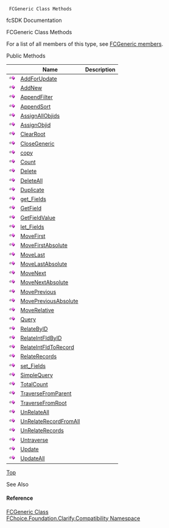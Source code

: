 ﻿     FCGeneric Class Methods                                                   

fcSDK Documentation

FCGeneric Class Methods

For a list of all members of this type, see [FCGeneric members](FChoice.Foundation.Clarify.Compatibility~FChoice.Foundation.Clarify.Compatibility.FCGeneric_members.md).

Public Methods

|   | Name | Description |
| --- | --- | --- |
| ![Public Method](dotnetimages/publicMethod.png) | [AddForUpdate](FChoice.Foundation.Clarify.Compatibility~FChoice.Foundation.Clarify.Compatibility.FCGeneric~AddForUpdate.md) |   |
| ![Public Method](dotnetimages/publicMethod.png) | [AddNew](FChoice.Foundation.Clarify.Compatibility~FChoice.Foundation.Clarify.Compatibility.FCGeneric~AddNew.md) |   |
| ![Public Method](dotnetimages/publicMethod.png) | [AppendFilter](FChoice.Foundation.Clarify.Compatibility~FChoice.Foundation.Clarify.Compatibility.FCGeneric~AppendFilter.md) |   |
| ![Public Method](dotnetimages/publicMethod.png) | [AppendSort](FChoice.Foundation.Clarify.Compatibility~FChoice.Foundation.Clarify.Compatibility.FCGeneric~AppendSort.md) |   |
| ![Public Method](dotnetimages/publicMethod.png) | [AssignAllObjids](FChoice.Foundation.Clarify.Compatibility~FChoice.Foundation.Clarify.Compatibility.FCGeneric~AssignAllObjids.md) |   |
| ![Public Method](dotnetimages/publicMethod.png) | [AssignObjid](FChoice.Foundation.Clarify.Compatibility~FChoice.Foundation.Clarify.Compatibility.FCGeneric~AssignObjid.md) |   |
| ![Public Method](dotnetimages/publicMethod.png) | [ClearRoot](FChoice.Foundation.Clarify.Compatibility~FChoice.Foundation.Clarify.Compatibility.FCGeneric~ClearRoot.md) |   |
| ![Public Method](dotnetimages/publicMethod.png) | [CloseGeneric](FChoice.Foundation.Clarify.Compatibility~FChoice.Foundation.Clarify.Compatibility.FCGeneric~CloseGeneric.md) |   |
| ![Public Method](dotnetimages/publicMethod.png) | [copy](FChoice.Foundation.Clarify.Compatibility~FChoice.Foundation.Clarify.Compatibility.FCGeneric~copy.md) |   |
| ![Public Method](dotnetimages/publicMethod.png) | [Count](FChoice.Foundation.Clarify.Compatibility~FChoice.Foundation.Clarify.Compatibility.FCGeneric~Count.md) |   |
| ![Public Method](dotnetimages/publicMethod.png) | [Delete](FChoice.Foundation.Clarify.Compatibility~FChoice.Foundation.Clarify.Compatibility.FCGeneric~Delete.md) |   |
| ![Public Method](dotnetimages/publicMethod.png) | [DeleteAll](FChoice.Foundation.Clarify.Compatibility~FChoice.Foundation.Clarify.Compatibility.FCGeneric~DeleteAll.md) |   |
| ![Public Method](dotnetimages/publicMethod.png) | [Duplicate](FChoice.Foundation.Clarify.Compatibility~FChoice.Foundation.Clarify.Compatibility.FCGeneric~Duplicate.md) |   |
| ![Public Method](dotnetimages/publicMethod.png) | [get_Fields](FChoice.Foundation.Clarify.Compatibility~FChoice.Foundation.Clarify.Compatibility.FCGeneric~get_Fields.md) |   |
| ![Public Method](dotnetimages/publicMethod.png) | [GetField](FChoice.Foundation.Clarify.Compatibility~FChoice.Foundation.Clarify.Compatibility.FCGeneric~GetField.md) |   |
| ![Public Method](dotnetimages/publicMethod.png) | [GetFieldValue](FChoice.Foundation.Clarify.Compatibility~FChoice.Foundation.Clarify.Compatibility.FCGeneric~GetFieldValue.md) |   |
| ![Public Method](dotnetimages/publicMethod.png) | [let_Fields](FChoice.Foundation.Clarify.Compatibility~FChoice.Foundation.Clarify.Compatibility.FCGeneric~let_Fields.md) |   |
| ![Public Method](dotnetimages/publicMethod.png) | [MoveFirst](FChoice.Foundation.Clarify.Compatibility~FChoice.Foundation.Clarify.Compatibility.FCGeneric~MoveFirst.md) |   |
| ![Public Method](dotnetimages/publicMethod.png) | [MoveFirstAbsolute](FChoice.Foundation.Clarify.Compatibility~FChoice.Foundation.Clarify.Compatibility.FCGeneric~MoveFirstAbsolute.md) |   |
| ![Public Method](dotnetimages/publicMethod.png) | [MoveLast](FChoice.Foundation.Clarify.Compatibility~FChoice.Foundation.Clarify.Compatibility.FCGeneric~MoveLast.md) |   |
| ![Public Method](dotnetimages/publicMethod.png) | [MoveLastAbsolute](FChoice.Foundation.Clarify.Compatibility~FChoice.Foundation.Clarify.Compatibility.FCGeneric~MoveLastAbsolute.md) |   |
| ![Public Method](dotnetimages/publicMethod.png) | [MoveNext](FChoice.Foundation.Clarify.Compatibility~FChoice.Foundation.Clarify.Compatibility.FCGeneric~MoveNext.md) |   |
| ![Public Method](dotnetimages/publicMethod.png) | [MoveNextAbsolute](FChoice.Foundation.Clarify.Compatibility~FChoice.Foundation.Clarify.Compatibility.FCGeneric~MoveNextAbsolute.md) |   |
| ![Public Method](dotnetimages/publicMethod.png) | [MovePrevious](FChoice.Foundation.Clarify.Compatibility~FChoice.Foundation.Clarify.Compatibility.FCGeneric~MovePrevious.md) |   |
| ![Public Method](dotnetimages/publicMethod.png) | [MovePreviousAbsolute](FChoice.Foundation.Clarify.Compatibility~FChoice.Foundation.Clarify.Compatibility.FCGeneric~MovePreviousAbsolute.md) |   |
| ![Public Method](dotnetimages/publicMethod.png) | [MoveRelative](FChoice.Foundation.Clarify.Compatibility~FChoice.Foundation.Clarify.Compatibility.FCGeneric~MoveRelative.md) |   |
| ![Public Method](dotnetimages/publicMethod.png) | [Query](FChoice.Foundation.Clarify.Compatibility~FChoice.Foundation.Clarify.Compatibility.FCGeneric~Query.md) |   |
| ![Public Method](dotnetimages/publicMethod.png) | [RelateByID](FChoice.Foundation.Clarify.Compatibility~FChoice.Foundation.Clarify.Compatibility.FCGeneric~RelateByID.md) |   |
| ![Public Method](dotnetimages/publicMethod.png) | [RelateIntFldByID](FChoice.Foundation.Clarify.Compatibility~FChoice.Foundation.Clarify.Compatibility.FCGeneric~RelateIntFldByID.md) |   |
| ![Public Method](dotnetimages/publicMethod.png) | [RelateIntFldToRecord](FChoice.Foundation.Clarify.Compatibility~FChoice.Foundation.Clarify.Compatibility.FCGeneric~RelateIntFldToRecord.md) |   |
| ![Public Method](dotnetimages/publicMethod.png) | [RelateRecords](FChoice.Foundation.Clarify.Compatibility~FChoice.Foundation.Clarify.Compatibility.FCGeneric~RelateRecords.md) |   |
| ![Public Method](dotnetimages/publicMethod.png) | [set_Fields](FChoice.Foundation.Clarify.Compatibility~FChoice.Foundation.Clarify.Compatibility.FCGeneric~set_Fields.md) |   |
| ![Public Method](dotnetimages/publicMethod.png) | [SimpleQuery](FChoice.Foundation.Clarify.Compatibility~FChoice.Foundation.Clarify.Compatibility.FCGeneric~SimpleQuery.md) |   |
| ![Public Method](dotnetimages/publicMethod.png) | [TotalCount](FChoice.Foundation.Clarify.Compatibility~FChoice.Foundation.Clarify.Compatibility.FCGeneric~TotalCount.md) |   |
| ![Public Method](dotnetimages/publicMethod.png) | [TraverseFromParent](FChoice.Foundation.Clarify.Compatibility~FChoice.Foundation.Clarify.Compatibility.FCGeneric~TraverseFromParent.md) |   |
| ![Public Method](dotnetimages/publicMethod.png) | [TraverseFromRoot](FChoice.Foundation.Clarify.Compatibility~FChoice.Foundation.Clarify.Compatibility.FCGeneric~TraverseFromRoot.md) |   |
| ![Public Method](dotnetimages/publicMethod.png) | [UnRelateAll](FChoice.Foundation.Clarify.Compatibility~FChoice.Foundation.Clarify.Compatibility.FCGeneric~UnRelateAll.md) |   |
| ![Public Method](dotnetimages/publicMethod.png) | [UnRelateRecordFromAll](FChoice.Foundation.Clarify.Compatibility~FChoice.Foundation.Clarify.Compatibility.FCGeneric~UnRelateRecordFromAll.md) |   |
| ![Public Method](dotnetimages/publicMethod.png) | [UnRelateRecords](FChoice.Foundation.Clarify.Compatibility~FChoice.Foundation.Clarify.Compatibility.FCGeneric~UnRelateRecords.md) |   |
| ![Public Method](dotnetimages/publicMethod.png) | [Untraverse](FChoice.Foundation.Clarify.Compatibility~FChoice.Foundation.Clarify.Compatibility.FCGeneric~Untraverse.md) |   |
| ![Public Method](dotnetimages/publicMethod.png) | [Update](FChoice.Foundation.Clarify.Compatibility~FChoice.Foundation.Clarify.Compatibility.FCGeneric~Update.md) |   |
| ![Public Method](dotnetimages/publicMethod.png) | [UpdateAll](FChoice.Foundation.Clarify.Compatibility~FChoice.Foundation.Clarify.Compatibility.FCGeneric~UpdateAll.md) |   |

[Top](#top)

See Also

#### Reference

[FCGeneric Class](FChoice.Foundation.Clarify.Compatibility~FChoice.Foundation.Clarify.Compatibility.FCGeneric.md)  
[FChoice.Foundation.Clarify.Compatibility Namespace](FChoice.Foundation.Clarify.Compatibility~FChoice.Foundation.Clarify.Compatibility_namespace.md)